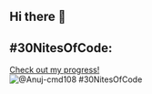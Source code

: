 ## Hi there 👋

## #30NitesOfCode:
  [Check out my progress!](https://www.codedex.io/@Anuj-cmd108/30-nites-of-code)  
  ![@Anuj-cmd108 #30NitesOfCode](https://www.codedex.io/api/petStatus?user=Anuj-cmd108)

<!--
**Anuj-cmd108/Anuj-cmd108** is a ✨ _special_ ✨ repository because its `README.md` (this file) appears on your GitHub profile.



- 🔭 I’m currently working on ...
- 🌱 I’m currently learning ...
- 👯 I’m looking to collaborate on ...
- 🤔 I’m looking for help with ...
- 💬 Ask me about ...
- 📫 How to reach me: ...
- 😄 Pronouns: ...
- ⚡ Fun fact: ...
-->
